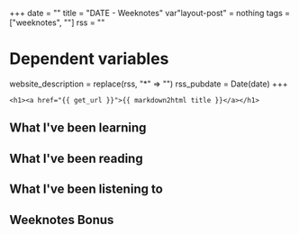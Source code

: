 +++
date = ""
title = "DATE - Weeknotes"
var"layout-post" = nothing
tags = ["weeknotes", ""]
rss = ""

# Dependent variables
website_description = replace(rss, "*" => "")
rss_pubdate = Date(date)
+++

~~~
<h1><a href="{{ get_url }}">{{ markdown2html title }}</a></h1>
~~~

## What I've been learning


## What I've been reading


## What I've been listening to


## Weeknotes Bonus



[link-name]: https://link
